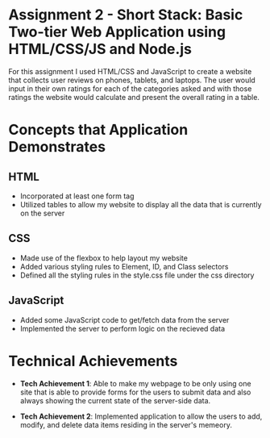 Assignment 2 - Short Stack: Basic Two-tier Web Application using HTML/CSS/JS and Node.js  
===

For this assignment I used HTML/CSS and JavaScript to create a website that collects user reviews on phones, tablets, and laptops. The user would input in their own ratings for each of the categories asked and with those ratings the website would calculate and present the overall rating in a table.

# Concepts that Application Demonstrates

## HTML
- Incorporated at least one form tag 
- Utilized tables to allow my website to display all the data that is currently on the server 

## CSS
- Made use of the flexbox to help layout my website
- Added various styling rules to Element, ID, and Class selectors 
- Defined all the styling rules in the style.css file under the css directory

## JavaScript
- Added some JavaScript code to get/fetch data from the server
- Implemented the server to perform logic on the recieved data


# Technical Achievements

- **Tech Achievement 1**: Able to make my webpage to be only using one site that is able to provide forms for the users to submit data and also always showing the current state of the server-side data.

- **Tech Achievement 2**: Implemented application to allow the users to add, modify, and delete data items residing in the server's memeory.

